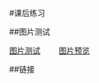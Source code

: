 #课后练习

##图片测试
<pre><a href="img.html" target="_blank">图片测试</a>    <a href="http://Ysidm.github.io/img.html" target="_blank">图片预览</a></pre>

##链接  
